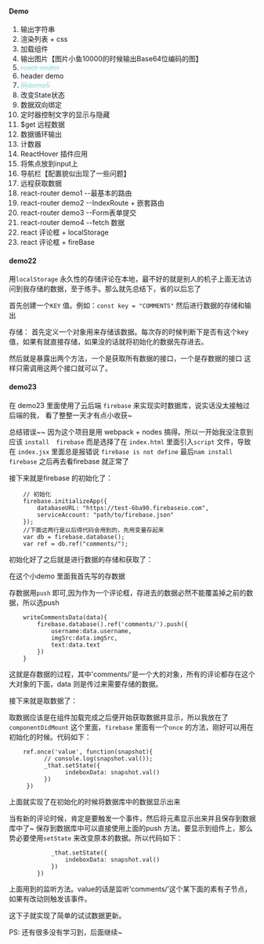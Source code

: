 #### Demo

1. 输出字符串
2. 渲染列表 + css
3. 加载组件
4. 输出图片【图片小鱼10000的时候输出Base64位编码的图】
5. <del style="color:#9dd;">react-router</del>
6. header demo
7. <del style="color:#9dd;">同demo5</del>
8. 改变State状态
9. 数据双向绑定
10. 定时器控制文字的显示与隐藏
11. $get 远程数据
12. 数据循环输出
13. 计数器
14. ReactHover 插件应用
15. 将焦点放到input上
16. 导航栏【配置貌似出现了一些问题】
17. 远程获取数据
18. react-router demo1 --最基本的路由
19. react-router demo2 --IndexRoute + 嵌套路由
20. react-router demo3 --Form表单提交
21. react-router demo4 --fetch 数据
22. react 评论框 + localStorage
23. react 评论框 + fireBase

#### demo22

用``localStorage`` 永久性的存储评论在本地，最不好的就是别人的机子上面无法访问到我存储的数据，至于练手。那么就先总结下，省的以后忘了

首先创建一个``KEY`` 值。例如：``const key = "COMMENTS"``  然后进行数据的存储和输出

存储：
首先定义一个对象用来存储该数据。每次存的时候判断下是否有这个key值，如果有就直接存储，如果没的话就将初始化的数据先存进去。

然后就是暴露出两个方法，一个是获取所有数据的接口，一个是存数据的接口 这样只需调用这两个接口就可以了。


#### demo23

在 demo23 里面使用了云后端 ``firebase`` 来实现实时数据库，说实话没太接触过后端的我， 看了整整一天才有点小收获~

总结错误~~  因为这个项目是用 webpack + nodes 搞得。所以一开始我没注意到应该 ``install  firebase`` 而是选择了在 ``index.html`` 里面引入``script`` 文件，导致在 ``index.jsx`` 里面总是报错说 ``firebase is not define`` 最后``nam install firebase`` 之后再去看firebase 就正常了

接下来就是firebase 的初始化了：

```
    // 初始化
    firebase.initializeApp({
        databaseURL: "https://test-6ba90.firebaseio.com",
        serviceAccount: "path/to/firebase.json"
    });
    //下面这两行是以后得代码会用到的，先用变量存起来
    var db = firebase.database();
    var ref = db.ref("comments/");
```

初始化好了之后就是进行数据的存储和获取了：

在这个小demo 里面我首先写的存数据

存数据用``push`` 即可,因为作为一个评论框，存进去的数据必然不能覆盖掉之前的数据，所以选push

```
	writeCommentsData(data){
		firebase.database().ref('comments/').push({
			username:data.username,
			imgSrc:data.imgSrc,
			text:data.text
		})
	}
```
这就是存数据的过程，其中'comments/'是一个大的对象，所有的评论都存在这个大对象的下面，data 则是传过来需要存储的数据。

接下来就是取数据了：

取数据应该是在组件加载完成之后便开始获取数据并显示，所以我放在了 ``componentDidMount`` 这个里面，``firebase`` 里面有一个``once`` 的方法，刚好可以用在初始化的时候。代码如下：

```
    ref.once('value', function(snapshot){
	 	  // console.log(snapshot.val());
	 	  _that.setState({
	 		    indeboxData: snapshot.val()
	 	  })
	 })
```
上面就实现了在初始化的时候将数据库中的数据显示出来

当有新的评论时候，肯定是要触发一个事件，然后将元素显示出来并且保存到数据库中了~  保存到数据库中可以直接使用上面的push 方法。要显示到组件上，那么势必要使用``setState`` 来改变原本的数据。所以代码如下：

```ref.on('value', function(snapshot){
			_that.setState({
	 			indeboxData: snapshot.val()
	 		})
		})
```

上面用到的监听方法。value的话是监听‘comments/’这个某下面的素有子节点，如果有改动则触发该事件。

这下子就实现了简单的试试数据更新。

PS: 还有很多没有学习到，后面继续~


